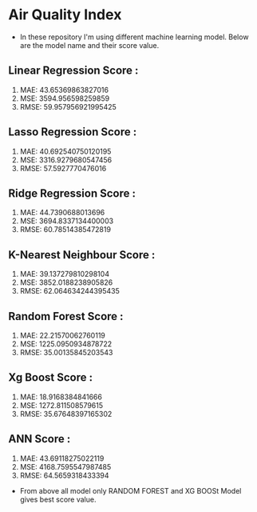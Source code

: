 # Air Quality Index

* In these repository I'm using different machine learning model. Below are the model name and their score value.

 ## Linear Regression Score : 
 1. MAE: 43.65369863827016
 2. MSE: 3594.956598259859
 3. RMSE: 59.957956921995425

## Lasso Regression Score :
1. MAE: 40.692540750120195
2. MSE: 3316.9279680547456
3. RMSE: 57.5927770476016

## Ridge Regression Score :
1. MAE: 44.7390688013696
2. MSE: 3694.8337134400003
3. RMSE: 60.78514385472819

## K-Nearest Neighbour Score :
1. MAE: 39.137279810298104
2. MSE: 3852.0188238905826
3. RMSE: 62.064634244395435

## Random Forest Score :
1. MAE: 22.21570062760119
2. MSE: 1225.0950934878722
3. RMSE: 35.00135845203543

## Xg Boost Score :
1. MAE: 18.9168384841666
2. MSE: 1272.811508579615
3. RMSE: 35.67648397165302

## ANN Score :
1. MAE: 43.69118275022119
2. MSE: 4168.7595547987485
3. RMSE: 64.5659318433394

* From above all model only RANDOM FOREST and XG BOOSt Model gives best score value.
